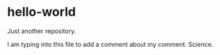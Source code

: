 # hello-world
Just another repository.

I am typing into this file to add a comment about my comment. Science. 
